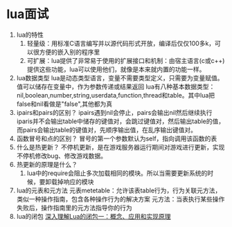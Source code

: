 # lua面试
1. lua的特性
   1. 轻量级：用标准C语言编写并以源代码形式开放，编译后仅仅100多k，可以很方便的嵌入别的程序里
   2. 可扩展：lua提供了非常易于使用的扩展接口和机制：由宿主语言(c或c++)提供这些功能，lua可以使用他们，就像是本来就内置的功能一样。
2. lua数据类型
   lua是动态类型语言，变量不需要类型定义，只需要为变量赋值。值可以储存在变量中，作为参数传递或结果返回
   lua有八种基本数据类型：nil,boolean,number,string,userdata,function,thread和table。其中lua把false和nil看做是"false",其他都为真
3. ipairs和pairs的区别？
   ipairs遇到nil会停止，pairs会输出nil然后继续执行
   iparis并不会输出table中储存的键值对，会跳过键值对，然后输出table的值，而pairs会输出table的键值对，先顺序输出值，在乱序输出键值对。
4. 函数冒号和点的区别？
   冒号的第一个参数默认为self，指向调用该函数的表
5. 什么是热更新？
   不停机更新，是在游戏服务器运行期间对游戏进行更新，实现不停机修改bug、修改游戏数据。
6. 热更新的原理是什么？
   1. lua中的require会阻止多次加载相同的模块。所以当需要更新系统的时候，要卸载掉响应的模块
7. lua的元表和元方法
   元表metetable：允许该表table行为，行为关联元方法，类似一种操作指南，包含各种操作行为的解决方案
   元方法：当表执行某些操作失败后，操作指南里的元方法指导你的行为
8. lua的闭包
   [深入理解Lua的闭包一：概念、应用和实现原理](https://blog.csdn.net/MaximusZhou/article/details/44280109)